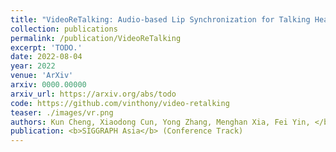```yaml
---
title: "VideoReTalking: Audio-based Lip Synchronization for Talking Head Video Editing In the Wild"
collection: publications
permalink: /publication/VideoReTalking
excerpt: 'TODO.'
date: 2022-08-04
year: 2022
venue: 'ArXiv'
arxiv: 0000.00000
arxiv_url: https://arxiv.org/abs/todo
code: https://github.com/vinthony/video-retalking
teaser: ./images/vr.png
authors: Kun Cheng, Xiaodong Cun, Yong Zhang, Menghan Xia, Fei Yin, </br> Mingrui Zhu, Xuan Wang, Jue Wang, Nannan Wang
publication: <b>SIGGRAPH Asia</b> (Conference Track)
---
```


<!-- This paper is about the number 3. The number 4 is left for future work. -->

<!-- [Download paper here](http://academicpages.github.io/files/paper3.pdf) -->
